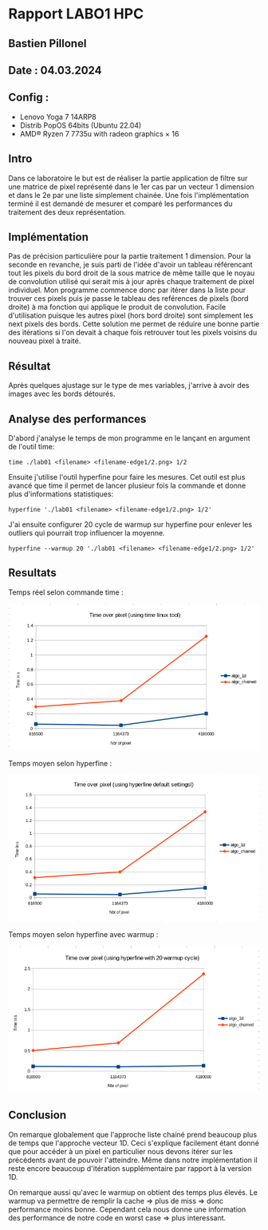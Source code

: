 # Rapport LABO1 HPC
## Bastien Pillonel
## Date : 04.03.2024
## Config : 
- Lenovo Yoga 7 14ARP8
- Distrib PopOS 64bits (Ubuntu 22.04)
- AMD® Ryzen 7 7735u with radeon graphics × 16

## Intro 

Dans ce laboratoire le but est de réaliser la partie application de filtre sur une matrice de pixel représenté dans le 1er cas par un vecteur 1 dimension et dans le 2e par une liste simplement chainée. Une fois l'implémentation terminé il est demandé de mesurer et comparé les performances du traitement des deux représentation.

## Implémentation

Pas de précision particulière pour la partie traitement 1 dimension. Pour la seconde en revanche, je suis parti de l'idée d'avoir un tableau référencant tout les pixels du bord droit de la sous matrice de même taille que le noyau de convolution utilisé qui serait mis à jour après chaque traitement de pixel individuel. Mon programme commence donc par itérer dans la liste pour trouver ces pixels puis je passe le tableau des reférences de pixels (bord droite) à ma fonction qui applique le produit de convolution. Facile d'utilisation puisque les autres pixel (hors bord droite) sont simplement les next pixels des bords. Cette solution me permet de réduire une bonne partie des itérations si l'on devait à chaque fois retrouver tout les pixels voisins du nouveau pixel à traité.

## Résultat

Après quelques ajustage sur le type de mes variables, j'arrive à avoir des images avec les bords détourés.

## Analyse des performances

D'abord j'analyse le temps de mon programme en le lançant en argument de l'outil time:

```{sh}
time ./lab01 <filename> <filename-edge1/2.png> 1/2
```

Ensuite j'utilise l'outil hyperfine pour faire les mesures. Cet outil est plus avancé que time il permet de lancer plusieur fois la commande et donne plus d'informations statistiques:

```{sh}
hyperfine './lab01 <filename> <filename-edge1/2.png> 1/2'
```

J'ai ensuite configurer 20 cycle de warmup sur hyperfine pour enlever les outliers qui pourrait trop influencer la moyenne.

```{sh}
hyperfine --warmup 20 './lab01 <filename> <filename-edge1/2.png> 1/2'
```

## Resultats

Temps réel selon commande time :

![](./images/Screenshot%20from%202024-03-04%2013-10-43.png)

Temps moyen selon hyperfine :

![](./images/Screenshot%20from%202024-03-04%2013-10-53.png)

Temps moyen selon hyperfine avec warmup :

![](./images/Screenshot%20from%202024-03-04%2013-11-05.png)

## Conclusion 

On remarque globalement que l'approche liste chainé prend beaucoup plus de temps que l'approche vecteur 1D. Ceci s'explique facilement étant donné que pour accéder à un pixel en particulier nous devons itérer sur les précédents avant de pouvoir l'atteindre. Même dans notre implémentation il reste encore beaucoup d'itération supplémentaire par rapport à la version 1D.

On remarque aussi qu'avec le warmup on obtient des temps plus élevés. Le warmup va permettre de remplir la cache => plus de miss => donc performance moins bonne. Cependant cela nous donne une information des performance de notre code en worst case => plus interessant.
